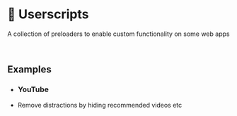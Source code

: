 # 🍵 Userscripts
A collection of preloaders to enable custom functionality on some web apps

<br/>

## Examples

- ### YouTube
- Remove distractions by hiding recommended videos etc
